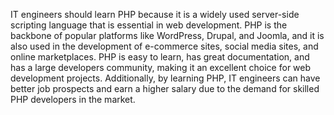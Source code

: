 IT engineers should learn PHP because it is a widely used server-side scripting language that is essential in web development. PHP is the backbone of popular platforms like WordPress, Drupal, and Joomla, and it is also used in the development of e-commerce sites, social media sites, and online marketplaces. PHP is easy to learn, has great documentation, and has a large developers community, making it an excellent choice for web development projects. Additionally, by learning PHP, IT engineers can have better job prospects and earn a higher salary due to the demand for skilled PHP developers in the market.
